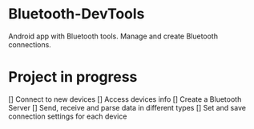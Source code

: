 # Bluetooth-DevTools
Android app with Bluetooth tools.
Manage and create Bluetooth connections.

# Project in progress

[] Connect to new devices
[] Access devices info
[] Create a Bluetooth Server
[] Send, receive and parse data in different types
[] Set and save connection settings for each device
